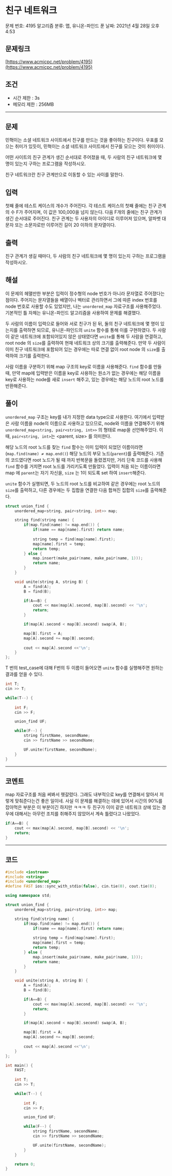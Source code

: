 # 친구 네트워크

문제 번호: 4195
알고리즘 분류: 맵, 유니온-파인드
푼 날짜: 2021년 4월 28일 오후 4:53

## 문제링크

[https://www.acmicpc.net/problem/4195](https://www.acmicpc.net/problem/4195)

## 조건

- 시간 제한 : 3s
- 메모리 제한 : 256MB

---

## 문제

민혁이는 소셜 네트워크 사이트에서 친구를 만드는 것을 좋아하는 친구이다. 우표를 모으는 취미가 있듯이, 민혁이는 소셜 네트워크 사이트에서 친구를 모으는 것이 취미이다.

어떤 사이트의 친구 관계가 생긴 순서대로 주어졌을 때, 두 사람의 친구 네트워크에 몇 명이 있는지 구하는 프로그램을 작성하시오.

친구 네트워크란 친구 관계만으로 이동할 수 있는 사이를 말한다.

## 입력

첫째 줄에 테스트 케이스의 개수가 주어진다. 각 테스트 케이스의 첫째 줄에는 친구 관계의 수 F가 주어지며, 이 값은 100,000을 넘지 않는다. 다음 F개의 줄에는 친구 관계가 생긴 순서대로 주어진다. 친구 관계는 두 사용자의 아이디로 이루어져 있으며, 알파벳 대문자 또는 소문자로만 이루어진 길이 20 이하의 문자열이다.

## 출력

친구 관계가 생길 때마다, 두 사람의 친구 네트워크에 몇 명이 있는지 구하는 프로그램을 작성하시오.

## 해설

이 문제의 헤맬만한 부분은 입력이 정수형의 node 번호가 아니라 문자열로 주어졌다는 점이다. 주어지는 문자열들을 배열이나 벡터로 관리하면서 그에 따른 index 번호를 node 번호로 사용할 수도 있었지만, 나는 `unordered_map` 자료구조를 사용해주었다. 기본적인 틀 자체는 유니온-파인드 알고리즘을 사용하여 문제를 해결했다.

두 사람의 이름이 입력으로 들어와 서로 친구가 된 뒤, 둘의 친구 네트워크에 몇 명이 있는지를 출력하면 되므로, 유니온-파인드의 `unite` 함수를 통해 이를 구현하였다. 두 사람이 같은 네트워크에 포함되어있지 않은 상태였다면 `unite`를 통해 두 사람을 연결하고, root node 의 `size`를 출력하여 현재 네트워크 상의 크기를 출력해준다. 만약 두 사람이 이미 친구 네트워크에 포함되어 있는 경우에는 따로 연결 없이 root node 의 `size`를 출력하여 크기를 출력한다.

사람 이름을 구분하기 위해 map 구조의 key로 이름을 사용해준다. `find` 함수를 만들 때, 만약 map에 입력받은 이름을 key로 사용하는 원소가 없는 경우에는 해당 이름을 key로 사용하는 node를 새로 `insert` 해주고, 있는 경우에는 해당 노드의 root 노드를 반환해준다. 

## 풀이

`unordered_map` 구조는 key를 내가 지정한 data type으로 사용한다. 여기에서 입력받은 사람 이름을 node의 이름으로 사용하고 있으므로, node와 이름을 연결해주기 위해 `unordered_map<string, pair<string, int>>` 의 형태로 map을 선언해주었다. 이때, `pair<string, int>`는 <parent, size> 를 의미한다.

해당 노드의 root 노드를 찾는 `find` 함수는 이미 입력이 되었던 이름이라면 (`map.find(name) ≠ map.end()`) 해당 노드의 부모 노드(`parent`)를 출력해준다. 기존의 코드였다면 root 노드가 될 때 까지 반복문을 돌렸겠지만, 거리 단축 코드를 사용해 `find` 함수를 거치면 root 노드를 가리키도록 만들었다. 입력이 처음 되는 이름이라면 map 에 `parent`는 자기 자신을, `size` 는 1이 되도록 set 하여 `insert`해준다. 

`unite` 함수가 실행되면, 두 노드의 root 노드를 비교하여 같은 경우에는 root 노드의 `size`를 출력하고, 다른 경우에는 두 집합을 연결한 다음 합쳐진 집합의 `size`를 출력해준다.

```cpp
struct union_find {
    unordered_map<string, pair<string, int>> map;

    string find(string name) {
        if(map.find(name) != map.end()) {
            if(name == map[name].first) return name;
            
            string temp = find(map[name].first);
            map[name].first = temp;
            return temp;
        } else {
            map.insert(make_pair(name, make_pair(name, 1)));
            return name;
        }
    }

    void unite(string A, string B) {
        A = find(A);
        B = find(B);

        if(A==B) {
            cout << max(map[A].second, map[B].second) << '\n';
            return;
        }

        if(map[A].second < map[B].second) swap(A, B);

        map[B].first = A;
        map[A].second += map[B].second;
        
        cout << map[A].second <<'\n';
    }
};
```

T 번의 test_case에 대해 F번의 두 이름이 들어오면 `unite` 함수를 실행해주면 원하는 결과를 얻을 수 있다.

```cpp
int T;
cin >> T;

while(T--) {
    
    int F;
    cin >> F;

    union_find UF;

    while(F--) {
        string firstName, secondName;
        cin >> firstName >> secondName;

        UF.unite(firstName, secondName);
    }
}
```

---

## 코멘트

map 자료구조를 처음 써봐서 헷갈렸다. 그래도 내부적으로 key를 연결해서 알아서 저렇게 맞춰준다는건 좋은 일이네. 사실 이 문제를 해결하는 데에 있어서 시간의 90%를 잡아먹은 부분은 이 부분이긴 하지만 ㅋㅋㅋ 두 친구가 이미 같은 네트워크 상에 있는 경우에 대해서는 아무런 조치를 취해주지 않았어서 계속 틀렸다고 나왔었다. 

```cpp
if(A==B) {
    cout << max(map[A].second, map[B].second) << '\n';
    return;
}
```

---

## 코드

```cpp
#include <iostream>
#include <string>
#include <unordered_map>
#define FAST ios::sync_with_stdio(false), cin.tie(0), cout.tie(0);

using namespace std;

struct union_find {
    unordered_map<string, pair<string, int>> map;

    string find(string name) {
        if(map.find(name) != map.end()) {
            if(name == map[name].first) return name;
            
            string temp = find(map[name].first);
            map[name].first = temp;
            return temp;
        } else {
            map.insert(make_pair(name, make_pair(name, 1)));
            return name;
        }
    }

    void unite(string A, string B) {
        A = find(A);
        B = find(B);

        if(A==B) {
            cout << max(map[A].second, map[B].second) << '\n';
            return;
        }

        if(map[A].second < map[B].second) swap(A, B);

        map[B].first = A;
        map[A].second += map[B].second;
        
        cout << map[A].second <<'\n';
    }
};

int main() {
    FAST;
    
    int T;
    cin >> T;

    while(T--) {
        
        int F;
        cin >> F;

        union_find UF;

        while(F--) {
            string firstName, secondName;
            cin >> firstName >> secondName;

            UF.unite(firstName, secondName);
        }
    }

    return 0;
}
```